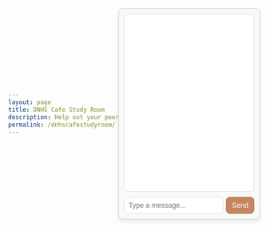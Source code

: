 ```yaml
---
layout: page
title: DNHS Cafe Study Room
description: Help out your peers with school work to earn d'neros!
permalink: /dnhscafestudyroom/
---
```

<head>
    <meta charset="UTF-8">
    <meta name="viewport" content="width=device-width, initial-scale=1.0">
    <title>Chat Box</title>
    <style>
        body {
            font-family: Arial, sans-serif;
            display: flex;
            justify-content: center;
            align-items: center;
            height: 100vh;
            margin: 0;
        }
        .chat-container {
            width: 300px;
            height: 400px;
            display: flex;
            flex-direction: column;
            border: 1px solid #ccc;
            border-radius: 8px;
            padding: 10px;
            box-shadow: 0 4px 8px rgba(0, 0, 0, 0.1);
            background-color: #F9F9F9;
        }
        .chat-box {
            flex: 1;
            overflow-y: auto;
            padding: 10px;
            border: 1px solid #ddd;
            border-radius: 8px;
            margin-bottom: 10px;
            background-color: #fff;
        }
        .chat-message {
            padding: 8px;
            margin: 5px 0;
            border-radius: 8px;
            background-color: #E0E0E0;
            word-wrap: break-word;
            max-width: 80%;
        }
        .input-box {
            display: flex;
        }
        .input-box input {
            flex: 1;
            padding: 8px;
            border: 1px solid #ddd;
            border-radius: 8px;
            outline: none;
            font-size: 14px;
        }
        .input-box button {
            padding: 8px 12px;
            margin-left: 5px;
            background-color: #C48562;
            border: none;
            color: #fff;
            border-radius: 8px;
            cursor: pointer;
            font-size: 14px;
        }
        .input-box button:hover {
            background-color: #9C694E;
        }
    </style>
</head>
<body>
    <div class="chat-container">
        <div class="chat-box" id="chatBox">
            <!-- Messages will appear here -->
        </div>
        <div class="input-box">
            <input type="text" id="userInput" placeholder="Type a message...">
            <button onclick="sendMessage()">Send</button>
        </div>
    </div>
    <script>
        function sendMessage() {
            // Get the value from the input box
            const inputText = document.getElementById("userInput").value;
            if (inputText.trim() !== "") {  // Ensure it is not empty
                // Create a new div element for the chat message
                const message = document.createElement("div");
                message.classList.add("chat-message");
                message.textContent = inputText;
                // Append the message to the chat box
                document.getElementById("chatBox").appendChild(message);
                // Scroll to the bottom of the chat box
                document.getElementById("chatBox").scrollTop = document.getElementById("chatBox").scrollHeight;
                // Clear the input box
                document.getElementById("userInput").value = '';
            }
        }
    </script>
</body>

